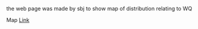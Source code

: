 the web page was made by sbj
to show map of distribution relating to WQ

Map [Link](http://api.vworld.kr/req/image?service=image&request=getmap&key=681A5322-C885-3835-A8BC-E337FC9EA3F9&basemap=PHOTO)
